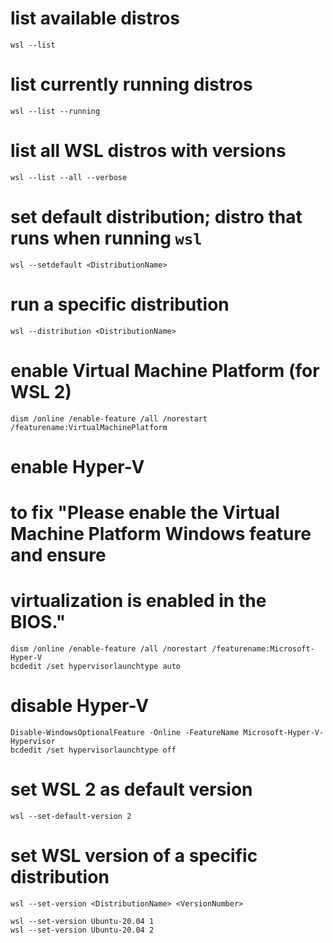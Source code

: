 # list available distros
```
wsl --list
```

# list currently running distros
```
wsl --list --running
```

# list all WSL distros with versions
```
wsl --list --all --verbose
```

# set default distribution; distro that runs when running `wsl`
```
wsl --setdefault <DistributionName>
```

# run a specific distribution
```
wsl --distribution <DistributionName>
```

# enable Virtual Machine Platform (for WSL 2)
```
dism /online /enable-feature /all /norestart /featurename:VirtualMachinePlatform
```

# enable Hyper-V
# to fix "Please enable the Virtual Machine Platform Windows feature and ensure
# virtualization is enabled in the BIOS."
```
dism /online /enable-feature /all /norestart /featurename:Microsoft-Hyper-V
bcdedit /set hypervisorlaunchtype auto
```

# disable Hyper-V
```
Disable-WindowsOptionalFeature -Online -FeatureName Microsoft-Hyper-V-Hypervisor
bcdedit /set hypervisorlaunchtype off
```

# set WSL 2 as default version
```
wsl --set-default-version 2
```

# set WSL version of a specific distribution
```
wsl --set-version <DistributionName> <VersionNumber>

wsl --set-version Ubuntu-20.04 1
wsl --set-version Ubuntu-20.04 2
```
